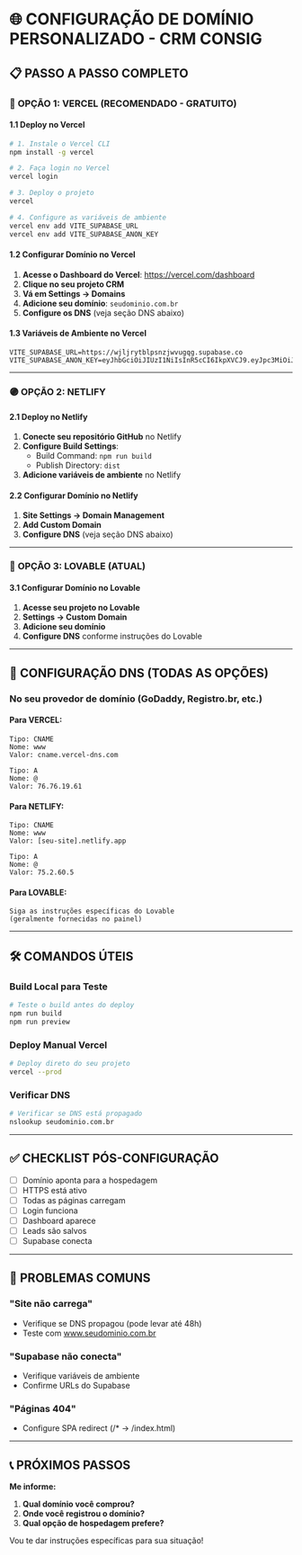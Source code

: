 # 🌐 CONFIGURAÇÃO DE DOMÍNIO PERSONALIZADO - CRM CONSIG

## 📋 PASSO A PASSO COMPLETO

### 🚀 **OPÇÃO 1: VERCEL (RECOMENDADO - GRATUITO)**

#### **1.1 Deploy no Vercel**
```bash
# 1. Instale o Vercel CLI
npm install -g vercel

# 2. Faça login no Vercel
vercel login

# 3. Deploy o projeto
vercel

# 4. Configure as variáveis de ambiente
vercel env add VITE_SUPABASE_URL
vercel env add VITE_SUPABASE_ANON_KEY
```

#### **1.2 Configurar Domínio no Vercel**
1. **Acesse o Dashboard do Vercel**: https://vercel.com/dashboard
2. **Clique no seu projeto CRM**
3. **Vá em Settings → Domains**
4. **Adicione seu domínio**: `seudominio.com.br`
5. **Configure os DNS** (veja seção DNS abaixo)

#### **1.3 Variáveis de Ambiente no Vercel**
```
VITE_SUPABASE_URL=https://wjljrytblpsnzjwvugqg.supabase.co
VITE_SUPABASE_ANON_KEY=eyJhbGciOiJIUzI1NiIsInR5cCI6IkpXVCJ9.eyJpc3MiOiJzdXBhYmFzZSIsInJlZiI6IndqbGpyeXRibHBzbnpqd3Z1Z3FnIiwicm9sZSI6ImFub24iLCJpYXQiOjE3NDU1MzE1NjcsImV4cCI6MjA2MTEwNzU2N30.ChxEZH6UakGSRxQlfoQvhNxeb7s56xCIzXZwe9GnZrY
```

---

### 🟣 **OPÇÃO 2: NETLIFY**

#### **2.1 Deploy no Netlify**
1. **Conecte seu repositório GitHub** no Netlify
2. **Configure Build Settings**:
   - Build Command: `npm run build`
   - Publish Directory: `dist`
3. **Adicione variáveis de ambiente** no Netlify

#### **2.2 Configurar Domínio no Netlify**
1. **Site Settings → Domain Management**
2. **Add Custom Domain**
3. **Configure DNS** (veja seção DNS abaixo)

---

### 💜 **OPÇÃO 3: LOVABLE (ATUAL)**

#### **3.1 Configurar Domínio no Lovable**
1. **Acesse seu projeto no Lovable**
2. **Settings → Custom Domain**
3. **Adicione seu domínio**
4. **Configure DNS** conforme instruções do Lovable

---

## 🔧 **CONFIGURAÇÃO DNS (TODAS AS OPÇÕES)**

### **No seu provedor de domínio** (GoDaddy, Registro.br, etc.)

#### **Para VERCEL:**
```
Tipo: CNAME
Nome: www
Valor: cname.vercel-dns.com

Tipo: A
Nome: @
Valor: 76.76.19.61
```

#### **Para NETLIFY:**
```
Tipo: CNAME
Nome: www
Valor: [seu-site].netlify.app

Tipo: A
Nome: @
Valor: 75.2.60.5
```

#### **Para LOVABLE:**
```
Siga as instruções específicas do Lovable
(geralmente fornecidas no painel)
```

---

## 🛠️ **COMANDOS ÚTEIS**

### **Build Local para Teste**
```bash
# Teste o build antes do deploy
npm run build
npm run preview
```

### **Deploy Manual Vercel**
```bash
# Deploy direto do seu projeto
vercel --prod
```

### **Verificar DNS**
```bash
# Verificar se DNS está propagado
nslookup seudominio.com.br
```

---

## ✅ **CHECKLIST PÓS-CONFIGURAÇÃO**

- [ ] Domínio aponta para a hospedagem
- [ ] HTTPS está ativo
- [ ] Todas as páginas carregam
- [ ] Login funciona
- [ ] Dashboard aparece
- [ ] Leads são salvos
- [ ] Supabase conecta

---

## 🚨 **PROBLEMAS COMUNS**

### **"Site não carrega"**
- Verifique se DNS propagou (pode levar até 48h)
- Teste com www.seudominio.com.br

### **"Supabase não conecta"**
- Verifique variáveis de ambiente
- Confirme URLs do Supabase

### **"Páginas 404"**
- Configure SPA redirect (/* → /index.html)

---

## 📞 **PRÓXIMOS PASSOS**

**Me informe:**
1. **Qual domínio você comprou?**
2. **Onde você registrou o domínio?**
3. **Qual opção de hospedagem prefere?**

Vou te dar instruções específicas para sua situação! 